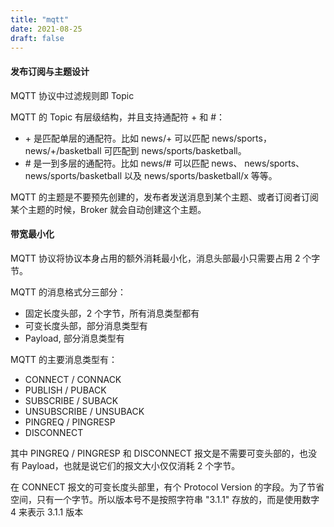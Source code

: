 ```yaml
---
title: "mqtt"
date: 2021-08-25
draft: false
---
```


#### 发布订阅与主题设计

MQTT 协议中过滤规则即 Topic

MQTT 的 Topic 有层级结构，并且支持通配符 + 和 #：

- \+ 是匹配单层的通配符。比如 news/+ 可以匹配 news/sports，news/+/basketball 可匹配到 news/sports/basketball。
- \# 是一到多层的通配符。比如 news/# 可以匹配 news、 news/sports、news/sports/basketball 以及 news/sports/basketball/x 等等。

MQTT 的主题是不要预先创建的，发布者发送消息到某个主题、或者订阅者订阅某个主题的时候，Broker 就会自动创建这个主题。

#### 带宽最小化

MQTT 协议将协议本身占用的额外消耗最小化，消息头部最小只需要占用 2 个字节。
 
MQTT 的消息格式分三部分：

- 固定长度头部，2 个字节，所有消息类型都有
- 可变长度头部，部分消息类型有
- Payload, 部分消息类型有

MQTT 的主要消息类型有：

- CONNECT / CONNACK
- PUBLISH / PUBACK
- SUBSCRIBE / SUBACK
- UNSUBSCRIBE / UNSUBACK
- PINGREQ / PINGRESP
- DISCONNECT

其中 PINGREQ / PINGRESP 和 DISCONNECT 报文是不需要可变头部的，也没有 Payload，也就是说它们的报文大小仅仅消耗 2 个字节。
 
在 CONNECT 报文的可变长度头部里，有个 Protocol Version 的字段。为了节省空间，只有一个字节。所以版本号不是按照字符串 "3.1.1" 存放的，而是使用数字 4 来表示 3.1.1 版本


